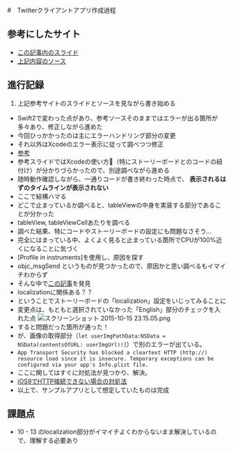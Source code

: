 #　Twitterクライアントアプリ作成過程

## 参考にしたサイト

- [この記事内のスライド](http://lo-upe.hatenablog.com/entry/20140916/1410794248)
- [上記内容のソース](https://github.com/lo-upe/swift_twitter_client_sample)

## 進行記録

1. 上記参考サイトのスライドとソースを見ながら書き始める
- Swift2で変わった点があり、参考ソースそのままではエラーが出る箇所が多々あり、修正しながら進めた
- 今回ひっかかったのは主にエラーハンドリング部分の変更
- それ以外はXcodeのエラー表示に従って調べつつ修正
- [参考](http://www.slideshare.net/tomohirokumagai54/swift-20-cswift)
- 参考スライドではXcodeの使い方（特にストーリーボードとのコードの紐付け）が分かりづらかったので、別途調べながら進める
- 随時動作確認しながら、一通りコードが書き終わった時点で、 **表示されるはずのタイムラインが表示されない**
- ここで結構ハマる
- どこで止まっているか調べると、tableViewの中身を実装する部分であることが分かった
- tableView, tableViewCellあたりを調べる
- 調べた結果、特にコードやストーリーボードの設定にも問題なさそう…
- 完全にはまっている中、よくよく見ると止まっている箇所でCPUが100%近くになることに気づく
- [Profile in instruments]を使用し、原因を探す
- objc_msgSend というものが見つかったので、原因かと思い調べるもイマイチわからず
- そんな中で[この記事](https://github.com/ParsePlatform/Parse-SDK-iOS-OSX/issues/295#issuecomment-144537740)を発見
- localizationに関係ある？？
- ということでストーリーボードの「localization」設定をいじってみることに
- 変更点は、もともと選択されていなかった「English」部分のチェックを入れた点
![スクリーンショット 2015-10-15 23.15.05.png](https://qiita-image-store.s3.amazonaws.com/0/11914/8c3c336e-0c98-84dd-356e-3bc7ae1fc471.png "スクリーンショット 2015-10-15 23.15.05.png")
- すると問題だった箇所が通った！
- が、画像の取得部分（`let userImgPathData:NSData = NSData(contentsOfURL: userImgUrl)!]`）で別のエラーが出ている。
- `App Transport Security has blocked a cleartext HTTP (http://) resource load since it is insecure. Temporary exceptions can be configured via your app's Info.plist file.`
- ここに関してはすぐに対処法が見つかり、解決。
- [iOS9でHTTP接続できない場合の対処法](http://objc-lovers.com/archives/224)
- 以上で、サンプルアプリとして想定していたものは完成

## 課題点
- 10 - 13 のlocalization部分がイマイチよくわからないまま解決しているので、理解する必要あり